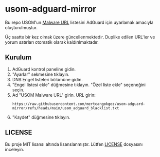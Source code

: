 # usom-adguard-mirror

Bu repo USOM'un [Malware URL](https://www.usom.gov.tr/adres) listesini AdGuard için uyarlamak amacıyla oluşturulmuştur.

Üç saatte bir kez olmak üzere güncellenmektedir. Duplike edilen URL'ler ve yorum satırları otomatik olarak kaldırılmaktadır.

## Kurulum

1. AdGuard kontrol paneline gidin.
2. "Ayarlar" sekmesine tıklayın.
3. DNS Engel listeleri bölümüne gidin.
4. "Engel listesi ekle" düğmesine tıklayın. "Özel liste ekle" seçeneğini seçin.
5. Ad "USOM Malware URL" girin. URL girin:
   ```
   https://raw.githubusercontent.com/mertcangokgoz/usom-adguard-mirror/refs/heads/main/usom_adguard_blacklist.txt
    ```
6. "Kaydet" düğmesine tıklayın.

## LICENSE

Bu proje MIT lisansı altında lisanslanmıştır. Lütfen [LICENSE](LICENSE) dosyasını inceleyin.